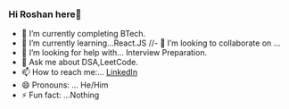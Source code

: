 ### Hi Roshan here👋

- 🔭 I’m currently completing BTech.
- 🌱 I’m currently learning...React.JS
//- 👯 I’m looking to collaborate on ...
- 🤔 I’m looking for help with... Interview Preparation.
- 💬 Ask me about DSA,LeetCode.
- 📫 How to reach me:... [LinkedIn](https://www.linkedin.com/in/roshan-farakate-b908781a6/)
- 😄 Pronouns: ... He/Him
- ⚡ Fun fact: ...Nothing
